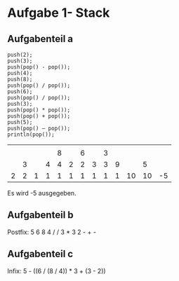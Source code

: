 # Aufgabe 1- Stack

## Aufgabenteil a

````
push(2);
push(3);
push(pop() - pop());
push(4);
push(8);
push(pop() / pop());
push(6);
push(pop() / pop());
push(3);
push(pop() * pop());
push(pop() + pop());
push(5);
push(pop() – pop());
println(pop());
````

|      |      |      |      |      |      |      |      |      |      |      |      |      |
| ---- | ---- | ---- | ---- | ---- | ---- | ---- | ---- | ---- | ---- | ---- | ---- | ---- |
|      |      |      |      |      |      |      |      |      |      |      |      |      |
|      |      |      |      | 8    |      | 6    |      | 3    |      |      |      |      |
|      | 3    |      | 4    | 4    | 2    | 2    | 3    | 3    | 9    |      | 5    |      |
| 2    | 2    | 1    | 1    | 1    | 1    | 1    | 1    | 1    | 1    | 10   | 10   | -5   |

Es wird -5 ausgegeben.

## Aufgabenteil b

Postfix: 5 6 8 4 / / 3 * 3 2 - + -

## Aufgabenteil c

Infix: 5 - ((6 / (8 / 4)) * 3 + (3 - 2))

